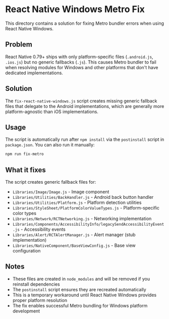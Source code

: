 # React Native Windows Metro Fix

This directory contains a solution for fixing Metro bundler errors when using React Native Windows.

## Problem

React Native 0.79+ ships with only platform-specific files (`.android.js`, `.ios.js`) but no generic fallbacks (`.js`). This causes Metro bundler to fail when resolving modules for Windows and other platforms that don't have dedicated implementations.

## Solution

The `fix-react-native-windows.js` script creates missing generic fallback files that delegate to the Android implementations, which are generally more platform-agnostic than iOS implementations.

## Usage

The script is automatically run after `npm install` via the `postinstall` script in `package.json`. You can also run it manually:

```bash
npm run fix-metro
```

## What it fixes

The script creates generic fallback files for:

- `Libraries/Image/Image.js` - Image component
- `Libraries/Utilities/BackHandler.js` - Android back button handler
- `Libraries/Utilities/Platform.js` - Platform detection utilities
- `Libraries/StyleSheet/PlatformColorValueTypes.js` - Platform-specific color types
- `Libraries/Network/RCTNetworking.js` - Networking implementation
- `Libraries/Components/AccessibilityInfo/legacySendAccessibilityEvent.js` - Accessibility events
- `Libraries/Alert/RCTAlertManager.js` - Alert manager (stub implementation)
- `Libraries/NativeComponent/BaseViewConfig.js` - Base view configuration

## Notes

- These files are created in `node_modules` and will be removed if you reinstall dependencies
- The `postinstall` script ensures they are recreated automatically
- This is a temporary workaround until React Native Windows provides proper platform resolution
- The fix enables successful Metro bundling for Windows platform development